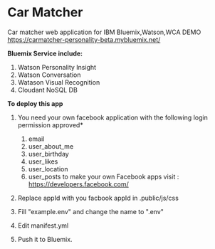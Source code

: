 # Car Matcher
Car matcher web application for IBM Bluemix,Watson,WCA DEMO
https://carmatcher-personality-beta.mybluemix.net/

**Bluemix Service include:**
1. Watson Personality Insight
1. Watson Conversation
1. Watason Visual Recognition
1. Cloudant NoSQL DB

**To deploy this app**
1. You need your own facebook application with the following login permission approved*
   1. email
   1. user_about_me
   1. user_birthday
   1. user_likes
   1. user_location
   1. user_posts
to make your own Facebook apps visit : https://developers.facebook.com/

1. Replace appId with you facbook appId in .public/js/css
1. Fill "example.env" and change the name to ".env"
1. Edit manifest.yml
1. Push it to Bluemix.

